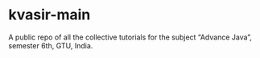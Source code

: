 # kvasir-main
A public repo of all the collective tutorials for the subject “Advance Java”, semester 6th, GTU, India.
